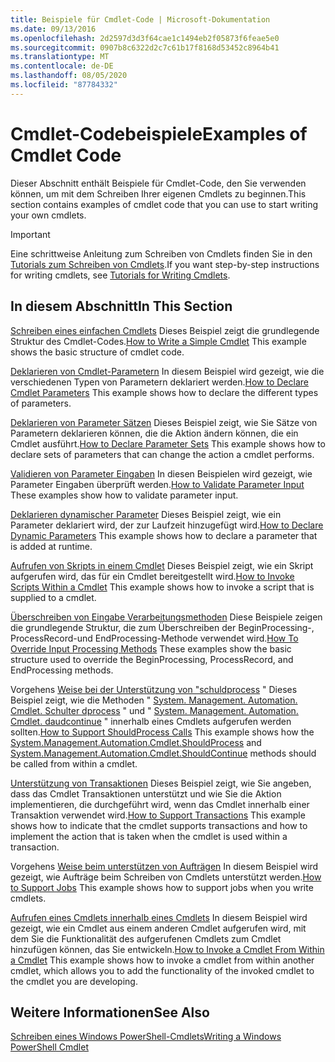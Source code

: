```yaml
---
title: Beispiele für Cmdlet-Code | Microsoft-Dokumentation
ms.date: 09/13/2016
ms.openlocfilehash: 2d2597d3d3f64cae1c1494eb2f05873f6feae5e0
ms.sourcegitcommit: 0907b8c6322d2c7c61b17f8168d53452c8964b41
ms.translationtype: MT
ms.contentlocale: de-DE
ms.lasthandoff: 08/05/2020
ms.locfileid: "87784332"
---
```

# <a name="examples-of-cmdlet-code"></a><span data-ttu-id="caefc-102">Cmdlet-Codebeispiele</span><span class="sxs-lookup"><span data-stu-id="caefc-102">Examples of Cmdlet Code</span></span>

<span data-ttu-id="caefc-103">Dieser Abschnitt enthält Beispiele für Cmdlet-Code, den Sie verwenden können, um mit dem Schreiben Ihrer eigenen Cmdlets zu beginnen.</span><span class="sxs-lookup"><span data-stu-id="caefc-103">This section contains examples of cmdlet code that you can use to start writing your own cmdlets.</span></span>

> [!IMPORTANT]
> <span data-ttu-id="caefc-104">Eine schrittweise Anleitung zum Schreiben von Cmdlets finden Sie in den [Tutorials zum Schreiben von Cmdlets](./tutorials-for-writing-cmdlets.md).</span><span class="sxs-lookup"><span data-stu-id="caefc-104">If you want step-by-step instructions for writing cmdlets, see [Tutorials for Writing Cmdlets](./tutorials-for-writing-cmdlets.md).</span></span>

## <a name="in-this-section"></a><span data-ttu-id="caefc-105">In diesem Abschnitt</span><span class="sxs-lookup"><span data-stu-id="caefc-105">In This Section</span></span>

<span data-ttu-id="caefc-106">[Schreiben eines einfachen Cmdlets](./how-to-write-a-simple-cmdlet.md) Dieses Beispiel zeigt die grundlegende Struktur des Cmdlet-Codes.</span><span class="sxs-lookup"><span data-stu-id="caefc-106">[How to Write a Simple Cmdlet](./how-to-write-a-simple-cmdlet.md) This example shows the basic structure of cmdlet code.</span></span>

<span data-ttu-id="caefc-107">[Deklarieren von Cmdlet-Parametern](./how-to-declare-cmdlet-parameters.md) In diesem Beispiel wird gezeigt, wie die verschiedenen Typen von Parametern deklariert werden.</span><span class="sxs-lookup"><span data-stu-id="caefc-107">[How to Declare Cmdlet Parameters](./how-to-declare-cmdlet-parameters.md) This example shows how to declare the different types of parameters.</span></span>

<span data-ttu-id="caefc-108">[Deklarieren von Parameter Sätzen](./how-to-declare-parameter-sets.md) Dieses Beispiel zeigt, wie Sie Sätze von Parametern deklarieren können, die die Aktion ändern können, die ein Cmdlet ausführt.</span><span class="sxs-lookup"><span data-stu-id="caefc-108">[How to Declare Parameter Sets](./how-to-declare-parameter-sets.md) This example shows how to declare sets of parameters that can change the action a cmdlet performs.</span></span>

<span data-ttu-id="caefc-109">[Validieren von Parameter Eingaben](./how-to-validate-parameter-input.md) In diesen Beispielen wird gezeigt, wie Parameter Eingaben überprüft werden.</span><span class="sxs-lookup"><span data-stu-id="caefc-109">[How to Validate Parameter Input](./how-to-validate-parameter-input.md) These examples show how to validate parameter input.</span></span>

<span data-ttu-id="caefc-110">[Deklarieren dynamischer Parameter](./how-to-declare-dynamic-parameters.md) Dieses Beispiel zeigt, wie ein Parameter deklariert wird, der zur Laufzeit hinzugefügt wird.</span><span class="sxs-lookup"><span data-stu-id="caefc-110">[How to Declare Dynamic Parameters](./how-to-declare-dynamic-parameters.md) This example shows how to declare a parameter that is added at runtime.</span></span>

<span data-ttu-id="caefc-111">[Aufrufen von Skripts in einem Cmdlet](./how-to-invoke-scripts-within-a-cmdlet.md) Dieses Beispiel zeigt, wie ein Skript aufgerufen wird, das für ein Cmdlet bereitgestellt wird.</span><span class="sxs-lookup"><span data-stu-id="caefc-111">[How to Invoke Scripts Within a Cmdlet](./how-to-invoke-scripts-within-a-cmdlet.md) This example shows how to invoke a script that is supplied to a cmdlet.</span></span>

<span data-ttu-id="caefc-112">[Überschreiben von Eingabe Verarbeitungsmethoden](./how-to-override-input-processing-methods.md) Diese Beispiele zeigen die grundlegende Struktur, die zum Überschreiben der BeginProcessing-, ProcessRecord-und EndProcessing-Methode verwendet wird.</span><span class="sxs-lookup"><span data-stu-id="caefc-112">[How To Override Input Processing Methods](./how-to-override-input-processing-methods.md) These examples show the basic structure used to override the BeginProcessing, ProcessRecord, and EndProcessing methods.</span></span>

<span data-ttu-id="caefc-113">Vorgehens [Weise bei der Unterstützung von "schuldprocess](./how-to-request-confirmations.md) " Dieses Beispiel zeigt, wie die Methoden " [System. Management. Automation. Cmdlet. Schulter dprocess](/dotnet/api/System.Management.Automation.Cmdlet.ShouldProcess) " und " [System. Management. Automation. Cmdlet. daudcontinue](/dotnet/api/System.Management.Automation.Cmdlet.ShouldContinue) " innerhalb eines Cmdlets aufgerufen werden sollten.</span><span class="sxs-lookup"><span data-stu-id="caefc-113">[How to Support ShouldProcess Calls](./how-to-request-confirmations.md) This example shows how the [System.Management.Automation.Cmdlet.ShouldProcess](/dotnet/api/System.Management.Automation.Cmdlet.ShouldProcess) and [System.Management.Automation.Cmdlet.ShouldContinue](/dotnet/api/System.Management.Automation.Cmdlet.ShouldContinue) methods should be called from within a cmdlet.</span></span>

<span data-ttu-id="caefc-114">[Unterstützung von Transaktionen](./how-to-support-transactions.md) Dieses Beispiel zeigt, wie Sie angeben, dass das Cmdlet Transaktionen unterstützt und wie Sie die Aktion implementieren, die durchgeführt wird, wenn das Cmdlet innerhalb einer Transaktion verwendet wird.</span><span class="sxs-lookup"><span data-stu-id="caefc-114">[How to Support Transactions](./how-to-support-transactions.md) This example shows how to indicate that the cmdlet supports transactions and how to implement the action that is taken when the cmdlet is used within a transaction.</span></span>

<span data-ttu-id="caefc-115">Vorgehens [Weise beim unterstützen von Aufträgen](./how-to-support-jobs.md) In diesem Beispiel wird gezeigt, wie Aufträge beim Schreiben von Cmdlets unterstützt werden.</span><span class="sxs-lookup"><span data-stu-id="caefc-115">[How to Support Jobs](./how-to-support-jobs.md) This example shows how to support jobs when you write cmdlets.</span></span>

<span data-ttu-id="caefc-116">[Aufrufen eines Cmdlets innerhalb eines Cmdlets](./how-to-invoke-a-cmdlet-from-within-a-cmdlet.md) In diesem Beispiel wird gezeigt, wie ein Cmdlet aus einem anderen Cmdlet aufgerufen wird, mit dem Sie die Funktionalität des aufgerufenen Cmdlets zum Cmdlet hinzufügen können, das Sie entwickeln.</span><span class="sxs-lookup"><span data-stu-id="caefc-116">[How to Invoke a Cmdlet From Within a Cmdlet](./how-to-invoke-a-cmdlet-from-within-a-cmdlet.md) This example shows how to invoke a cmdlet from within another cmdlet, which allows you to add the functionality of the invoked cmdlet to the cmdlet you are developing.</span></span>

## <a name="see-also"></a><span data-ttu-id="caefc-117">Weitere Informationen</span><span class="sxs-lookup"><span data-stu-id="caefc-117">See Also</span></span>

[<span data-ttu-id="caefc-118">Schreiben eines Windows PowerShell-Cmdlets</span><span class="sxs-lookup"><span data-stu-id="caefc-118">Writing a Windows PowerShell Cmdlet</span></span>](./writing-a-windows-powershell-cmdlet.md)
